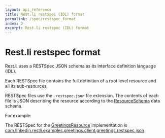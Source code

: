 ```yaml
---
layout: api_reference
title: Rest.li restspec (IDL) format
permalink: /spec/restspec_format
index: 2
excerpt: Rest.li restspec (IDL) format
---
```


# Rest.li restspec format

Rest.li uses a RESTSpec JSON schema as its interface definition language
(IDL).

Each RESTSpec file contains the full definition of a root level resource
and all its sub-resources.

RESTSpec files use the `.restspec.json` file extension. The contents of
each file is JSON describing the resource according to the
[ResourceSchema](https://github.com/linkedin/rest.li/blob/master/restli-common/src/main/pegasus/com/linkedin/restli/restspec/ResourceSchema.pdsc)
data schema.

For example:

The RESTSpec for the
[GreetingsResource](https://github.com/linkedin/rest.li/blob/master/restli-int-test-server/src/main/java/com/linkedin/restli/examples/greetings/server/GreetingsResourceImpl.java)
implementation is
[com.linkedin.restli.examples.greetings.client.greetings.restspec.json](https://github.com/linkedin/rest.li/blob/master/restli-int-test-api/src/main/idl/com.linkedin.restli.examples.greetings.client.greetings.restspec.json)
